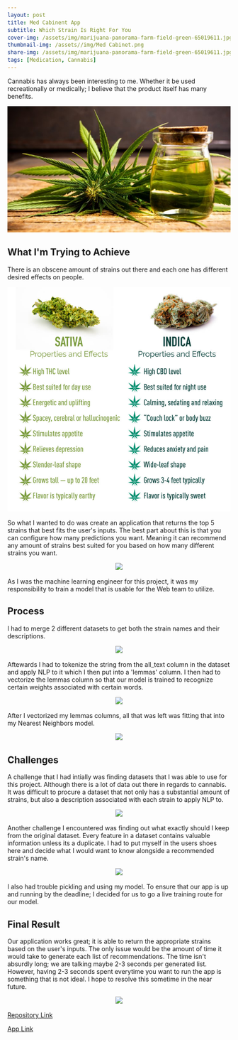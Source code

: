 ```yaml
---
layout: post
title: Med Cabinent App
subtitle: Which Strain Is Right For You
cover-img: /assets/img/marijuana-panorama-farm-field-green-65019611.jpg
thumbnail-img: /assets//img/Med Cabinet.png
share-img: /assets/img/marijuana-panorama-farm-field-green-65019611.jpg
tags: [Medication, Cannabis]
---
```


Cannabis has always been interesting to me. Whether it be used recreationally or medically; I believe that the product itself has many benefits.

<p align="center">
  <img src="https://raw.githubusercontent.com/TobyChen320/TobyChen320.github.io/master/assets/img/Creative-Family-iStock-1126519924-696x392.jpg">
</p>  

<h2>What I'm Trying to Achieve</h2>

There is an obscene amount of strains out there and each one has different desired effects on people.

<p align="center">
  <img src="https://raw.githubusercontent.com/TobyChen320/TobyChen320.github.io/master/assets/img/indica-sativa-properties.jpg">
</p>

So what I wanted to do was create an application that returns the top 5 strains that best fits the user's inputs. The best part about this is that you can configure how many predictions you want. Meaning it can recommend any amount of strains best suited for you based on how many different strains you want.

<p align="center">
  <img src="https://raw.githubusercontent.com/TobyChen320/TobyChen320.github.io/master/img/b6ab65_36cbbba46c204d72ae83192b4d8211a6_mv2.webp">
</p>

As I was the machine learning engineer for this project, it was my responsibility to train a model that is usable for the Web team to utilize.

<h2>Process</h2>

I had to merge 2 different datasets to get both the strain names and their descriptions.

<p align="center">
  <img src="https://raw.githubusercontent.com/TobyChen320/TobyChen320.github.io/f0d032ebe20ee4cf652b239a6c07924356ea8168/img/5d50e67c682304179915e09dab6ae0f74c1ba1d8.svg">
</p>

Aftewards I had to tokenize the string from the all_text column in the dataset and apply NLP to it which I then put into a 'lemmas' column. I then had to vectorize the lemmas column so that our model is trained to recognize certain weights associated with certain words. 

<p align="center">
  <img src="https://raw.githubusercontent.com/TobyChen320/TobyChen320.github.io/master/img/PDP%20Feature%20of%20True%20Shot%20Percent.png">
</p>  

After I vectorized my lemmas columns, all that was left was fitting that into my Nearest Neighbors model.

<p align="center">
  <img src="https://raw.githubusercontent.com/TobyChen320/TobyChen320.github.io/f0d032ebe20ee4cf652b239a6c07924356ea8168/img/5d50e67c682304179915e09dab6ae0f74c1ba1d8.svg">
</p>

<h2>Challenges</h2>

A challenge that I had intially was finding datasets that I was able to use for this project. Although there is a lot of data out there in regards to cannabis. It was difficult to procure a dataset that not only has a substantial amount of strains, but also a description associated with each strain to apply NLP to.

<p align="center">
  <img src="https://raw.githubusercontent.com/TobyChen320/TobyChen320.github.io/master/img/PDP%20Feature%20of%20True%20Shot%20Percent.png">
</p>  

Another challenge I encountered was finding out what exactly should I keep from the original dataset. Every feature in a dataset contains valuable information unless its a duplicate. I had to put myself in the users shoes here and decide what I would want to know alongside a recommended strain's name.

<p align="center">
  <img src="https://raw.githubusercontent.com/TobyChen320/TobyChen320.github.io/master/img/2%20Feature%20PDP.png">
</p>  

I also had trouble pickling and using my model. To ensure that our app is up and running by the deadline; I decided for us to go a live training route for our model.

<h2>Final Result</h2>

Our application works great; it is able to return the appropriate strains based on the user's inputs. The only issue would be the amount of time it would take to generate each list of recommendations. The time isn't absurdly long; we are talking maybe 2-3 seconds per generated list. However, having 2-3 seconds spent everytime you want to run the app is something that is not ideal. I hope to resolve this sometime in the near future.

<p align="center">
  <img src="https://raw.githubusercontent.com/TobyChen320/TobyChen320.github.io/master/img/ROC%20Curve.png">
</p>  

[Repository Link](https://github.com/TobyChen320/MedCabinet)

[App Link](https://medcabinent.netlify.app/)

